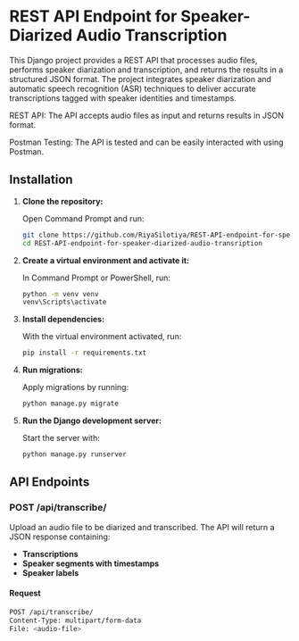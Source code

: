 


# REST API Endpoint for Speaker-Diarized Audio Transcription

This Django project provides a REST API that processes audio files, performs speaker diarization and transcription, and returns the results in a structured JSON format. The project integrates speaker diarization and automatic speech recognition (ASR) techniques to deliver accurate transcriptions tagged with speaker identities and timestamps.

REST API: The API accepts audio files as input and returns results in JSON format.

Postman Testing: The API is tested and can be easily interacted with using Postman.

## Installation

1. **Clone the repository:**

    Open Command Prompt and run:
    ```bash
    git clone https://github.com/RiyaSilotiya/REST-API-endpoint-for-speaker-diarized-audio-transription.git
    cd REST-API-endpoint-for-speaker-diarized-audio-transription
    ```

2. **Create a virtual environment and activate it:**

    In Command Prompt or PowerShell, run:
    ```bash
    python -m venv venv
    venv\Scripts\activate
    ```

3. **Install dependencies:**

    With the virtual environment activated, run:
    ```bash
    pip install -r requirements.txt
    ```

4. **Run migrations:**

    Apply migrations by running:
    ```bash
    python manage.py migrate
    ```

5. **Run the Django development server:**

    Start the server with:
    ```bash
    python manage.py runserver
    ```

## API Endpoints

### POST /api/transcribe/

Upload an audio file to be diarized and transcribed. The API will return a JSON response containing:

- **Transcriptions**
- **Speaker segments with timestamps**
- **Speaker labels**

#### Request

```bash
POST /api/transcribe/
Content-Type: multipart/form-data
File: <audio-file>

